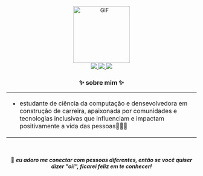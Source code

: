 
<div align="center">
<img alt="GIF" src="https://media.giphy.com/media/v1.Y2lkPTc5MGI3NjExMDI0M2FjZjdjZjQ4Y2E1MzllOWFmODQzZTQ1Yzk4NjFkYWU4NjJhMSZjdD1z/HYGqS3Z57hpydHZAVa/giphy.gif" width="150" height="150" />
</div>


<div align="center">
    <a target='_blank' href="https://twitter.com/irielai">
        <img src="https://img.shields.io/badge/Twitter-1DA1F2?style=for-the-badge&logo=twitter&logoColor=white">
    </a>
    <a target='_blank' href="https://dev.to/laisacsts">
        <img src="https://img.shields.io/badge/dev.to-0A0A0A?style=for-the-badge&logo=dev.to&logoColor=white">
    </a>
    <a target='_blank' href="https://linkedin.com/in/laisacsts">
        <img src="https://img.shields.io/badge/LinkedIn-0077B5?style=for-the-badge&logo=linkedin&logoColor=white">
    </a>
</div>

<h3 align="center"> ✨ sobre mim ✨ </h3>

<div>
    <table>
<tr>
<td valign="top" width="40%">

- estudante de ciência da computação e densevolvedora em construção de carreira, apaixonada por comunidades e tecnologias inclusivas que influenciam e impactam positivamente a vida das pessoas👩🏾‍💻

</tr>
</table>
</div>

<br />
<br />

<div align="center">
🥰 <b><i>eu adoro me conectar com pessoas diferentes, então se você quiser dizer "oi!", ficarei feliz em te conhecer!
</div>
